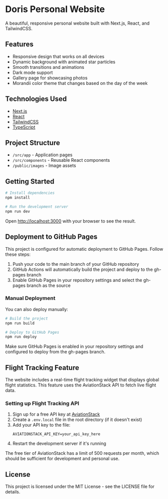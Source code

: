 # Doris Personal Website

A beautiful, responsive personal website built with Next.js, React, and TailwindCSS.

## Features

- Responsive design that works on all devices
- Dynamic background with animated star particles
- Smooth transitions and animations
- Dark mode support
- Gallery page for showcasing photos
- Morandii color theme that changes based on the day of the week

## Technologies Used

- [Next.js](https://nextjs.org/)
- [React](https://reactjs.org/)
- [TailwindCSS](https://tailwindcss.com/)
- [TypeScript](https://www.typescriptlang.org/)

## Project Structure

- `/src/app` - Application pages
- `/src/components` - Reusable React components
- `/public/images` - Image assets

## Getting Started

```bash
# Install dependencies
npm install

# Run the development server
npm run dev
```

Open [http://localhost:3000](http://localhost:3000) with your browser to see the result.

## Deployment to GitHub Pages

This project is configured for automatic deployment to GitHub Pages. Follow these steps:

1. Push your code to the main branch of your GitHub repository
2. GitHub Actions will automatically build the project and deploy to the gh-pages branch
3. Enable GitHub Pages in your repository settings and select the gh-pages branch as the source

### Manual Deployment

You can also deploy manually:

```bash
# Build the project
npm run build

# Deploy to GitHub Pages
npm run deploy
```

Make sure GitHub Pages is enabled in your repository settings and configured to deploy from the gh-pages branch.

## Flight Tracking Feature

The website includes a real-time flight tracking widget that displays global flight statistics. This feature uses the AviationStack API to fetch live flight data.

### Setting up Flight Tracking API

1. Sign up for a free API key at [AviationStack](https://aviationstack.com/signup/free)
2. Create a `.env.local` file in the root directory (if it doesn't exist)
3. Add your API key to the file:
   ```
   AVIATIONSTACK_API_KEY=your_api_key_here
   ```
4. Restart the development server if it's running

The free tier of AviationStack has a limit of 500 requests per month, which should be sufficient for development and personal use.

## License

This project is licensed under the MIT License - see the LICENSE file for details.

<!-- 这是一个触发新构建的注释 - 确保GitHub Pages正确部署 -->
